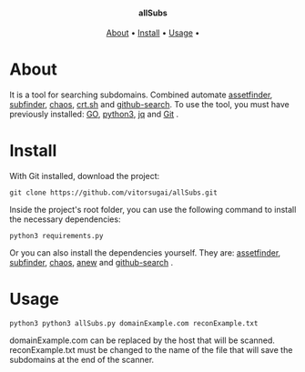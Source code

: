 <h4 align="center">allSubs</h4>

<p align="center">
  <a href="#about">About</a> •
  <a href="#install">Install</a> •
  <a href="#usage">Usage</a> •
</p>

# About
It is a tool for searching subdomains.
Combined automate [assetfinder](https://github.com/tomnomnom/assetfinder), [subfinder](https://github.com/projectdiscovery/subfinder), [chaos](https://github.com/projectdiscovery/chaos-client), [crt.sh](https://crt.sh/) and [github-search](https://github.com/gwen001/github-search).
To use the tool, you must have previously installed: [GO](https://golang.org/), [python3](https://www.python.org/downloads/), [jq](https://stedolan.github.io/jq/) and [Git](https://git-scm.com/) .

# Install
With Git installed, download the project:
```
git clone https://github.com/vitorsugai/allSubs.git
```
Inside the project's root folder, you can use the following command to install the necessary dependencies:
```
python3 requirements.py
```
Or you can also install the dependencies yourself. They are: [assetfinder](https://github.com/tomnomnom/assetfinder), [subfinder](https://github.com/projectdiscovery/subfinder), [chaos](https://github.com/projectdiscovery/chaos-client), [anew](https://github.com/tomnomnom/anew) and [github-search](https://github.com/gwen001/github-search) .

# Usage
```
python3 python3 allSubs.py domainExample.com reconExample.txt
```
domainExample.com can be replaced by the host that will be scanned.
reconExample.txt must be changed to the name of the file that will save the subdomains at the end of the scanner.

